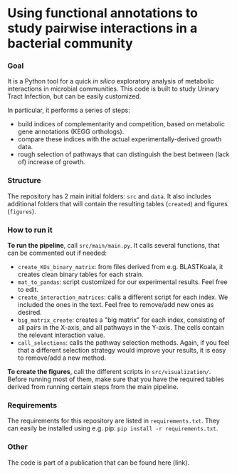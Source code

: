 # Using functional annotations to study pairwise interactions in a bacterial community

### Goal
It is a Python tool for a quick _in silico_ exploratory analysis of metabolic interactions in
microbial communities. This code is built to study Urinary Tract Infection, but can be easily customized.

In particular, it performs a series of steps:

- build indices of complementarity and competition, based on metabolic gene annotations (KEGG orthologs).
- compare these indices with the actual experimentally-derived growth data.
- rough selection of pathways that can distinguish the best between (lack of) increase of growth.

### Structure
The repository has 2 main initial folders: `src` and `data`. It also includes additional folders
that will contain the resulting tables (`created`) and figures (`figures`).

### How to run it

__To run the pipeline__, call `src/main/main.py`.
It calls several functions, that can be commented out if needed:
    
- `create_KOs_binary_matrix`: from files derived from e.g. BLASTKoala, it creates clean binary tables for each strain.
- `mat_to_pandas`: script customized for our experimental results. Feel free to edit.
- `create_interaction_matrices`: calls a different script for each index.
We included the ones in the text. Feel free to remove/add new ones as desired.
- `big_matrix_create`: creates a "big matrix" for each index, consisting of all pairs in the X-axis,
and all pathways in the Y-axis. The cells contain the relevant interaction value.
- `call_selections`: calls the pathway selection methods. Again, if you feel that
    a different selection strategy would improve your results, it is easy to remove/add a new method.

__To create the figures__, call the different scripts in `src/visualization/`.
Before running most of them, make sure that you have the required tables derived from running certain 
steps from the main pipeline.

### Requirements

The requirements for this repository are listed in `requirements.txt`. 
They can easily be installed using e.g. pip: `pip install -r requirements.txt`.

### Other
The code is part of a publication that can be found here (link).
